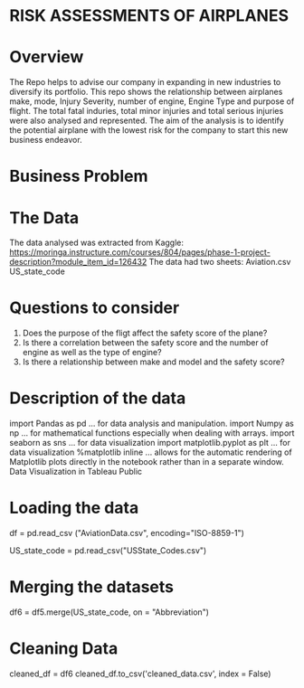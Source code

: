 # RISK ASSESSMENTS OF AIRPLANES 


# Overview
The Repo helps to advise our company in expanding in new industries to diversify its portfolio. 
This repo shows the relationship between airplanes make, mode, Injury Severity, number of engine, Engine Type and purpose of flight. 
The total fatal induries, total minor injuries and total serious injuries were also analysed and represented. 
The aim of the analysis is to identify the potential airplane with the lowest risk for the company to start this new business endeavor. 

# Business Problem


# The Data
The data analysed was extracted from Kaggle: 
https://moringa.instructure.com/courses/804/pages/phase-1-project-description?module_item_id=126432
The data had two sheets: 
	Aviation.csv
	US_state_code

# Questions to consider

1. Does the purpose of the fligt affect the safety score of the plane?
2. Is there a correlation between the safety score and the number of engine as well as the type of engine? 
3. Is there a relationship between make and model and the safety score? 

# Description of the data
import Pandas as pd ... for data analysis and manipulation.
import Numpy as np ... for mathematical functions especially when dealing with arrays.
import seaborn as sns ... for data visualization
import matplotlib.pyplot as plt ... for data visualization
%matplotlib inline ... allows for the automatic rendering of Matplotlib plots directly in the notebook rather than in a separate window.
Data Visualization in Tableau Public

# Loading the data
df = pd.read_csv ("AviationData.csv", encoding="ISO-8859-1")

US_state_code = pd.read_csv("USState_Codes.csv")


# Merging the datasets
df6 = df5.merge(US_state_code, on = "Abbreviation")

# Cleaning Data
cleaned_df = df6
cleaned_df.to_csv('cleaned_data.csv', index = False)



